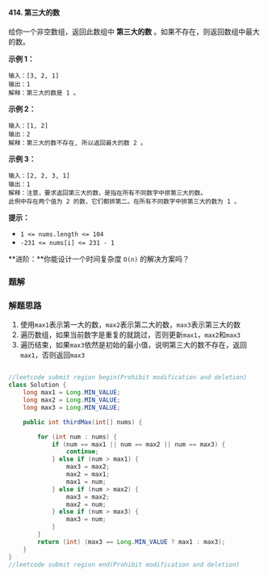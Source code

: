 #### 414. 第三大的数

给你一个非空数组，返回此数组中 **第三大的数** 。如果不存在，则返回数组中最大的数。

**示例 1：**

```shell
输入：[3, 2, 1]
输出：1
解释：第三大的数是 1 。
```

**示例 2：**

```shell
输入：[1, 2]
输出：2
解释：第三大的数不存在, 所以返回最大的数 2 。
```

**示例 3：**

```shell
输入：[2, 2, 3, 1]
输出：1
解释：注意，要求返回第三大的数，是指在所有不同数字中排第三大的数。
此例中存在两个值为 2 的数，它们都排第二。在所有不同数字中排第三大的数为 1 。
```

**提示：**

- `1 <= nums.length <= 104`
- `-231 <= nums[i] <= 231 - 1`

**进阶：**你能设计一个时间复杂度 `O(n)` 的解决方案吗？

### 题解

### 解题思路

1. 使用`max1`表示第一大的数，`max2`表示第二大的数，`max3`表示第三大的数
2. 遍历数组，如果当前数字是重复的就跳过，否则更新`max1`，`max2`和`max3`
3. 遍历结束，如果`max3`依然是初始的最小值，说明第三大的数不存在，返回`max1`，否则返回`max3`

```java

//leetcode submit region begin(Prohibit modification and deletion)
class Solution {
    long max1 = Long.MIN_VALUE;
    long max2 = Long.MIN_VALUE;
    long max3 = Long.MIN_VALUE;

    public int thirdMax(int[] nums) {

        for (int num : nums) {
            if (num == max1 || num == max2 || num == max3) {
                continue;
            } else if (num > max1) {
                max3 = max2;
                max2 = max1;
                max1 = num;
            } else if (num > max2) {
                max3 = max2;
                max2 = num;
            } else if (num > max3) {
                max3 = num;
            }
        }
        return (int) (max3 == Long.MIN_VALUE ? max1 : max3);
    }
}
//leetcode submit region end(Prohibit modification and deletion)

```

